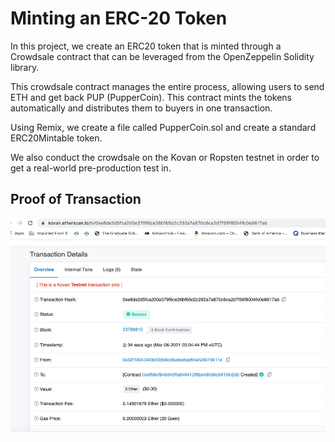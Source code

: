 # Minting an ERC-20 Token

In this project, we create an ERC20 token that is minted through a Crowdsale contract that can be leveraged from the OpenZeppelin Solidity library. 

This crowdsale contract manages the entire process, allowing users to send ETH and get back PUP (PupperCoin). This contract mints the tokens automatically and distributes them to buyers in one transaction. 

Using Remix, we create a file called PupperCoin.sol and create a standard ERC20Mintable token.

We also conduct the crowdsale on the Kovan or Ropsten testnet in order to get a real-world pre-production test in.




## Proof of Transaction
![Transaction](Transaction.png)